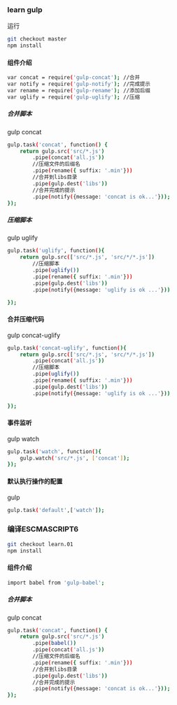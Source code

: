 ### learn gulp

运行
~~~sh
git checkout master
npm install
~~~
#### 组件介绍
~~~sh
var concat = require('gulp-concat'); //合并
var notify = require('gulp-notify'); //完成提示
var rename = require('gulp-rename'); //添加后缀
var uglify = require('gulp-uglify'); //压缩
~~~
##### 合并脚本
gulp concat
~~~sh
gulp.task('concat', function() {
    return gulp.src('src/*.js')
        .pipe(concat('all.js'))
        //压缩文件的后缀名
        .pipe(rename({ suffix: '.min'}))
        //合并到libs目录
        .pipe(gulp.dest('libs'))
        //合并完成的提示
        .pipe(notify({message: 'concat is ok...'}));
});
~~~
##### 压缩脚本
gulp uglify
~~~sh
gulp.task('uglify', function(){
    return gulp.src(['src/*.js', 'src/*/*.js'])
        //压缩脚本
        .pipe(uglify())
        .pipe(rename({ suffix: '.min'}))
        .pipe(gulp.dest('libs'))
        .pipe(notify({message: 'uglify is ok ...'}))

});
~~~
#### 合并压缩代码
gulp concat-uglify
~~~sh
gulp.task('concat-uglify', function(){
    return gulp.src(['src/*.js', 'src/*/*.js'])
        .pipe(concat('all.js'))
        //压缩脚本
        .pipe(uglify())
        .pipe(rename({ suffix: '.min'}))
        .pipe(gulp.dest('libs'))
        .pipe(notify({message: 'uglify is ok ...'}))

});
~~~
#### 事件监听
gulp watch
~~~sh
gulp.task('watch', function(){
    gulp.watch('src/*.js', ['concat']);
});
~~~
#### 默认执行操作的配置
gulp
~~~sh
gulp.task('default',['watch']);
~~~

### 编译ESCMASCRIPT6
~~~sh
git checkout learn.01
npm install
~~~
#### 组件介绍
~~~sh
import babel from 'gulp-babel';
~~~
##### 合并脚本
gulp concat
~~~sh
gulp.task('concat', function() {
    return gulp.src('src/*.js')
        .pipe(babel())
        .pipe(concat('all.js'))
        //压缩文件的后缀名
        .pipe(rename({ suffix: '.min'}))
        //合并到libs目录
        .pipe(gulp.dest('libs'))
        //合并完成的提示
        .pipe(notify({message: 'concat is ok...'}));
});
~~~